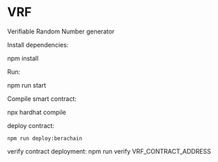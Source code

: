 # VRF
Verifiable Random Number generator

Install dependencies:

npm install 

Run:

npm run start

Compile smart contract:

npx hardhat compile

deploy contract:

`npm run deploy:berachain`

verify contract deployment:
npm run verify VRF_CONTRACT_ADDRESS